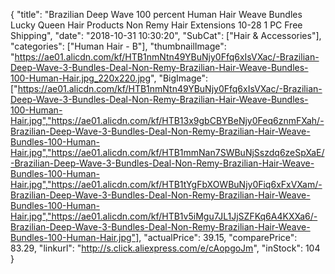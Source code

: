 {
	"title": "Brazilian Deep Wave 100 percent Human Hair Weave Bundles Lucky Queen Hair Products Non Remy Hair Extensions  10-28  1 PC Free Shipping",
	"date": "2018-10-31 10:30:20",
	"SubCat": ["Hair & Accessories"],
	"categories": ["Human Hair - B"],
	"thumbnailImage": "https://ae01.alicdn.com/kf/HTB1nmNtn49YBuNjy0Ffq6xIsVXac/-Brazilian-Deep-Wave-3-Bundles-Deal-Non-Remy-Brazilian-Hair-Weave-Bundles-100-Human-Hair.jpg_220x220.jpg",
	"BigImage": ["https://ae01.alicdn.com/kf/HTB1nmNtn49YBuNjy0Ffq6xIsVXac/-Brazilian-Deep-Wave-3-Bundles-Deal-Non-Remy-Brazilian-Hair-Weave-Bundles-100-Human-Hair.jpg","https://ae01.alicdn.com/kf/HTB13x9gbCBYBeNjy0Feq6znmFXah/-Brazilian-Deep-Wave-3-Bundles-Deal-Non-Remy-Brazilian-Hair-Weave-Bundles-100-Human-Hair.jpg","https://ae01.alicdn.com/kf/HTB1mmNan7SWBuNjSszdq6zeSpXaE/-Brazilian-Deep-Wave-3-Bundles-Deal-Non-Remy-Brazilian-Hair-Weave-Bundles-100-Human-Hair.jpg","https://ae01.alicdn.com/kf/HTB1tYgFbXOWBuNjy0Fiq6xFxVXam/-Brazilian-Deep-Wave-3-Bundles-Deal-Non-Remy-Brazilian-Hair-Weave-Bundles-100-Human-Hair.jpg","https://ae01.alicdn.com/kf/HTB1v5iMgu7JL1JjSZFKq6A4KXXa6/-Brazilian-Deep-Wave-3-Bundles-Deal-Non-Remy-Brazilian-Hair-Weave-Bundles-100-Human-Hair.jpg"],
	"actualPrice": 39.15,
	"comparePrice": 83.29,
	"linkurl": "http://s.click.aliexpress.com/e/cAopgoJm",
	"inStock": 104
}
